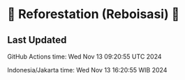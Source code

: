 
# 🌳 Reforestation (Reboisasi) 🌲

## Last Updated

GitHub Actions time: Wed Nov 13 09:20:55 UTC 2024

Indonesia/Jakarta time: Wed Nov 13 16:20:55 WIB 2024
